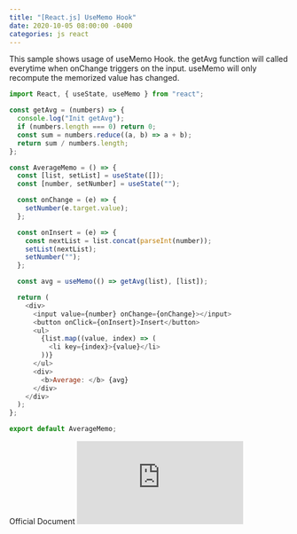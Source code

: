 ```yaml
---
title: "[React.js] UseMemo Hook"
date: 2020-10-05 08:00:00 -0400
categories: js react
---
```


This sample shows usage of useMemo Hook. the getAvg function will called everytime when
onChange triggers on the input. useMemo will only recompute the memorized value has changed.

```js
import React, { useState, useMemo } from "react";

const getAvg = (numbers) => {
  console.log("Init getAvg");
  if (numbers.length === 0) return 0;
  const sum = numbers.reduce((a, b) => a + b);
  return sum / numbers.length;
};

const AverageMemo = () => {
  const [list, setList] = useState([]);
  const [number, setNumber] = useState("");

  const onChange = (e) => {
    setNumber(e.target.value);
  };

  const onInsert = (e) => {
    const nextList = list.concat(parseInt(number));
    setList(nextList);
    setNumber("");
  };

  const avg = useMemo(() => getAvg(list), [list]);

  return (
    <div>
      <input value={number} onChange={onChange}></input>
      <button onClick={onInsert}>Insert</button>
      <ul>
        {list.map((value, index) => (
          <li key={index}>{value}</li>
        ))}
      </ul>
      <div>
        <b>Average: </b> {avg}
      </div>
    </div>
  );
};

export default AverageMemo;
```

Official Document
![Hooks API Reference](https://reactjs.org/docs/hooks-reference.html)
